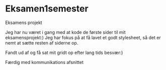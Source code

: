 # Eksamen1semester
 Eksamens projekt

Jeg har nu været i gang med at kode de første sider til mit eksamensprojekt:)
Jeg har fokus på at få lavet et godt stylesheet, så det er nemt at sætte resten af siderne op.


Fandt ud af og få sat mit gridt op efter lang tids besvær:)

Færdig med kommunikations afsnittet